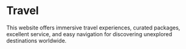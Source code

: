 # Travel
This website offers immersive travel experiences, curated packages, excellent service, and easy navigation for discovering unexplored destinations worldwide.
